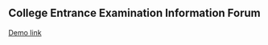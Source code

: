 ## College Entrance Examination Information Forum
[Demo link](http://shengtaohou.com/2018/09/09/Gaokao%20Forum%20-%20Demo/#more)
